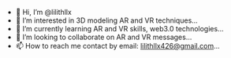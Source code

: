- 👋 Hi, I’m @lilithllx
- 👀 I’m interested in 3D modeling AR and VR techniques...
- 🌱 I’m currently learning AR and VR skills, web3.0 technologies...
- 💞️ I’m looking to collaborate on AR and VR messages...
- 📫 How to reach me contact by email: lilithllx426@gmail.com...

<!---
lilithllx/lilithllx is a ✨ special ✨ repository because its `README.md` (this file) appears on your GitHub profile.
You can click the Preview link to take a look at your changes.
--->
